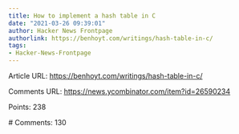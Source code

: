 ```yaml
---
title: How to implement a hash table in C
date: "2021-03-26 09:39:01"
author: Hacker News Frontpage
authorlink: https://benhoyt.com/writings/hash-table-in-c/
tags:
- Hacker-News-Frontpage
---
```


<p>Article URL: <a href="https://benhoyt.com/writings/hash-table-in-c/">https://benhoyt.com/writings/hash-table-in-c/</a></p>
<p>Comments URL: <a href="https://news.ycombinator.com/item?id=26590234">https://news.ycombinator.com/item?id=26590234</a></p>
<p>Points: 238</p>
<p># Comments: 130</p>
